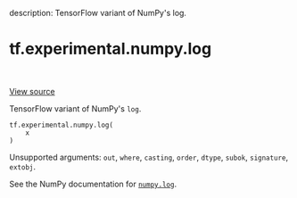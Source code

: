 description: TensorFlow variant of NumPy's log.

<div itemscope itemtype="http://developers.google.com/ReferenceObject">
<meta itemprop="name" content="tf.experimental.numpy.log" />
<meta itemprop="path" content="Stable" />
</div>

# tf.experimental.numpy.log

<!-- Insert buttons and diff -->

<table class="tfo-notebook-buttons tfo-api nocontent" align="left">

</table>

<a target="_blank" href="/code/stable/tensorflow/python/ops/numpy_ops/np_math_ops.py">View source</a>



TensorFlow variant of NumPy's `log`.

<pre class="devsite-click-to-copy prettyprint lang-py tfo-signature-link">
<code>tf.experimental.numpy.log(
    x
)
</code></pre>



<!-- Placeholder for "Used in" -->

Unsupported arguments: `out`, `where`, `casting`, `order`, `dtype`, `subok`, `signature`, `extobj`.

See the NumPy documentation for [`numpy.log`](https://numpy.org/doc/1.16/reference/generated/numpy.log.html).